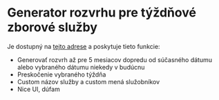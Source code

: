 # Generator rozvrhu pre týždňové zborové služby
Je dostupný na [tejto adrese](https://church-hq.web.app/)
a poskytuje tieto funkcie:
- Generovať rozvrh až pre 5 mesiacov dopredu od súčasného dátumu alebo vybraného dátumu niekedy v budúcnu
- Preskočenie vybraného týždňa
- Custom názov služby a custom mená služobníkov
- Nice UI, dúfam
